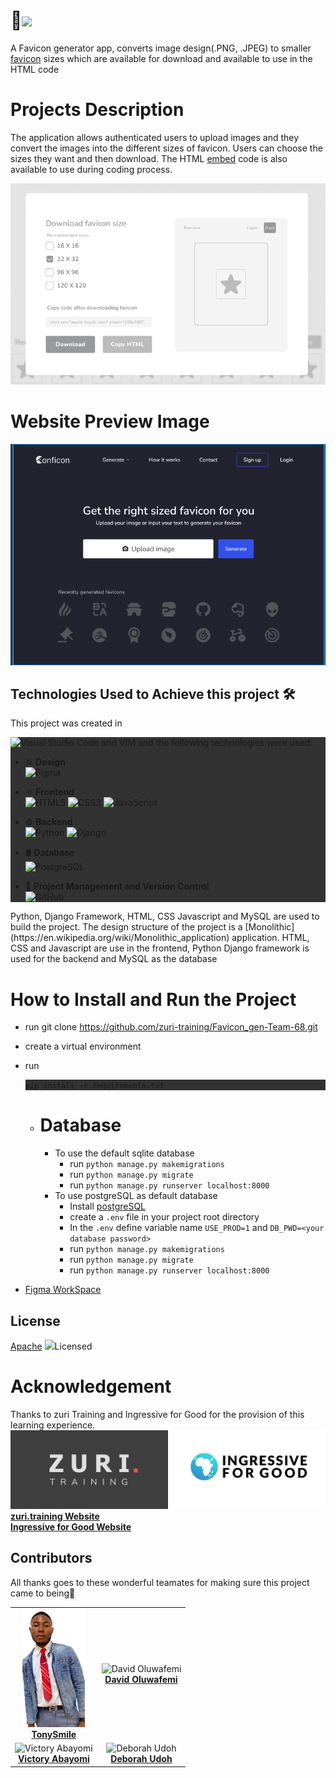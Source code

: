 
# 🧲[![](https://img.shields.io/badge/Conficon-blueviolet?style=for-the-badge)](https://hamzamohdzubair.github.io/redant/)
A Favicon generator app, converts image design(.PNG, .JPEG) to smaller [favicon](https://en.wikipedia.org/wiki/Favicon) sizes which are available for download and available to use in the HTML code

# Projects Description
The application allows authenticated users to upload images and they convert the images into the different sizes of favicon. Users can choose the sizes they want and then download.
The HTML [embed](https://en.wikipedia.org/wiki/Embedded) code is also available to use during coding process.


![My Image](media/footer.png)



# Website Preview Image



![HeaderImage](media/header.png)

## Technologies Used to Achieve this project 🛠️

This project was created in 
<div style="background-color: rgb(50, 50, 50);">

![Visual Studio Code](https://img.shields.io/badge/Visual%20Studio%20Code-0078d7.svg?style=for-the-badge&logo=visual-studio-code&logoColor=white) and VIM
and the following technologies were used: <br/>

* ♎ __Design__<br/>
        ![Figma](https://img.shields.io/badge/figma-%23F24E1E.svg?style=for-the-badge&logo=figma&logoColor=white)

* ⚛️ __Frontend__<br/>
      ![HTML5](https://img.shields.io/badge/html5-%23E34F26.svg?style=for-the-badge&logo=html5&logoColor=white)
      ![CSS3](https://img.shields.io/badge/css3-%231572B6.svg?style=for-the-badge&logo=css3&logoColor=white)
      ![JavaScript](https://img.shields.io/badge/javascript-%23323330.svg?style=for-the-badge&logo=javascript&logoColor=%23F7DF1E)

* ⚙️ __Backend__<br/>
        ![Python](https://img.shields.io/badge/python-3670A0?style=for-the-badge&logo=python&logoColor=ffdd54)
        ![Django](https://img.shields.io/badge/django-%23092E20.svg?style=for-the-badge&logo=django&logoColor=white)


* 🛢️ __Database__<br/>
        ![PostgreSQL](https://img.shields.io/badge/postgres-%23316192.svg?&style=for-the-badge&logo=postgresql&logoColor=white)


* 🎡 __Project Management and Version Control__<br/>
        ![GitHub](https://img.shields.io/badge/github-%23121011.svg?style=for-the-badge&logo=github&logoColor=white)
</div>
Python, Django Framework, HTML, CSS Javascript and MySQL are used to build the project. The design structure of the project is a [Monolithic](https://en.wikipedia.org/wiki/Monolithic_application) application. HTML, CSS and Javascript are use in the frontend, Python Django framework is used for the backend and MySQL as the database

# How to Install and Run the Project
-  run git clone https://github.com/zuri-training/Favicon_gen-Team-68.git 
- create a virtual environment
- run <div style="background-color: rgb(50, 50, 50);">```pip install -r requirements.txt``` </div>
  - # Database
    - To use the default sqlite database
      - run ```python manage.py makemigrations```
      - run ```python manage.py migrate```
      - run ```python manage.py runserver localhost:8000```
    - To use postgreSQL as default database
      - Install [postgreSQL](https://www.postgresql.org/download/)
      - create a ```.env``` file in your project root directory
      - In the ```.env``` define variable name ```USE_PROD=1``` and ```DB_PWD=<your database password>```
      - run ```python manage.py makemigrations```
      - run ```python manage.py migrate```
      - run ```python manage.py runserver localhost:8000```


- [Figma WorkSpace](https://www.figma.com/file/Om0i0dm6XOQN27utcHw5QD/Favicon-general?node-id=0%3A1)

## License
[Apache](https://www.apache.org/licenses/) ![](https://img.shields.io/badge/Apache-0078d7.svg)Licensed
# Acknowledgement 
Thanks to zuri Training and Ingressive for Good for the provision of this learning experience.
![zuri and Ingressive for good](https://raw.githubusercontent.com/zuri-training/Favicon_gen-Team-68/Tony-smile-patch-4/media/images%20(2).png)
<b>[zuri.training Website](https://www.google.com/search?q=ingressive+for+good+and+zuri&tbm=isch&ved=2ahUKEwjdjd__5cj5AhVtxYUKHSTmBPsQ2-cCegQIABAC&oq=ingressive+for+good+and+zuri&gs_lcp=ChJtb2JpbGUtZ3dzLXdpei1pbWcQAzoECCMQJzoFCAAQgAQ6BAgAEBg6BAgAEB5QkgpY3jVghj5oAHAAeACAAdYCiAGIFZIBBTItNy4zmAEAoAEBwAEB&sclient=mobile-gws-wiz-img&ei=TzX6Yp2qLO2KlwSkzJPYDw&bih=790&biw=412&client=ms-android-samsung-gj-rev1&prmd=inv#imgrc=udzWW0MUN1kayM)</b>
<br><b>[Ingressive for Good Website](https://ingressive.org/)</b>

## Contributors
All thanks goes to these wonderful teamates for making sure this project came to being👏
<!--Please use the format below to add your own details. 3 persons in each row -->
<table>
  <tr>
    <td align="center" style="backgroundColor:blueviolet";>
    <img src="https://raw.githubusercontent.com/Tony-smile/images-icons/master/images/Tony.png" width="100px;" alt="Tony-smile"/><br />
    <a href="https://tony-smile.github.io/mock-poetfolio/#"><b>TonySmile</b></a><br>
    </td>
    <td align="center" style="backgroundColor:blueviolet";>
    <img src="https://avatars.githubusercontent.com/u/57117270" width="100px;" alt="David Oluwafemi"/><br />
    <a href="https://davisphem.me/"><b>David Oluwafemi</b></a><br>
    </td>
    
  <tr>
        <td align="center" style="backgroundColor:blueviolet";>
    <img src="https://avatars.githubusercontent.com/u/63854917" width="100px;" alt="Victory Abayomi"/><br />
    <a href="https://www.linkedin.com/in/victory-abayomi-70b431201/"><b>Victory Abayomi</b></a><br>
    </td>
    <td align="center" style="backgroundColor:blueviolet";>
    <img src="https://avatars.githubusercontent.com/u/105166953?v=4" width="100px;" alt="Deborah Udoh"/><br />
    <a href="https://www.linkedin.com/in/deborah-udoh-b0a720188"><b>Deborah Udoh</b></a><br>
    </td>
  </tr>
</table>
